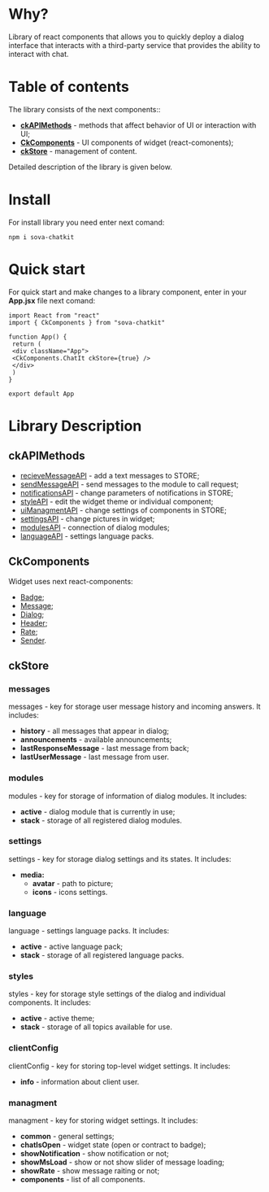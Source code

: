 # Why?
Library of react components that allows you to quickly deploy a dialog interface that interacts with a third-party service that provides the ability to interact with chat.

# Table of contents
The library consists of the next components::
* **[ckAPIMethods](#1)** - methods that affect behavior of UI or interaction with UI;  
* **[CkComponents](#2)** - UI components of widget (react-comonents);  
* **[ckStore](#3)** - management of content.  

Detailed description of the library is given below.

# Install
For install library you need enter next comand:
```
npm i sova-chatkit
```

# Quick start
For quick start and make changes to a library component, enter in your **App.jsx** file next comand: 
```
import React from "react"
import { CkComponents } from "sova-chatkit"
 
function App() {
 return (
 <div className="App">
 <CkComponents.ChatIt ckStore={true} />
 </div>
 )
}
 
export default App
```
 
# Library Description
## ckAPIMethods <a name="1"></a>
* [recieveMessageAPI](https://github.com/sovaai/chatKit-lib/blob/master/docs/apimethods/recieveMessageAPI.md "Read about this method") - add a text messages to STORE;  
* [sendMessageAPI](https://github.com/sovaai/chatKit-lib/blob/master/docs/apimethods/sendMessageAPI.md "Read about this method") - send messages to the module to call request;  
* [notificationsAPI](https://github.com/sovaai/chatKit-lib/blob/master/docs/apimethods/notificationsAPI.md "Read about this method") - change parameters of notifications in STORE;  
* [styleAPI](https://github.com/sovaai/chatKit-lib/blob/master/docs/apimethods/styleAPI.md "Read about this method") - edit the widget theme or individual component;  
* [uiManagmentAPI](https://github.com/sovaai/chatKit-lib/blob/master/docs/apimethods/uiManagmentAPI.md "Read about this method") - change settings of components in STORE;
* [settingsAPI](https://github.com/sovaai/chatKit-lib/blob/master/docs/apimethods/settingsAPI.md "Read about this method") - change pictures in widget;  
* [modulesAPI](https://github.com/sovaai/chatKit-lib/blob/master/docs/apimethods/modulesAPI.md "Read about this method") - connection of dialog modules;  
* [languageAPI](https://github.com/sovaai/chatKit-lib/blob/master/docs/apimethods/languageAPI%20.md "Read about this method") - settings language packs.  
 
## CkComponents <a name="2"></a>
Widget uses next react-components:
* [Badge](https://github.com/sovaai/chatKit-lib/blob/master/docs/components/badge.md "Read about badge");  
* [Message](https://github.com/sovaai/chatKit-lib/blob/master/docs/components/message.md "Read about message");  
* [Dialog](https://github.com/sovaai/chatKit-lib/blob/master/docs/components/dialog.md "Read about dialog");  
* [Header](https://github.com/sovaai/chatKit-lib/blob/master/docs/components/header.md "Read about header");  
* [Rate](https://github.com/sovaai/chatKit-lib/blob/master/docs/components/rate.md "Read about rate");  
* [Sender](https://github.com/sovaai/chatKit-lib/blob/master/docs/components/sender.md "Read about sender").
 
## ckStore<a name="3"></a>
### **messages**  
messages - key for storage user message history and incoming answers. It includes:  
* **history** - all messages that appear in dialog;  
* **announcements** - available announcements;  
* **lastResponseMessage** - last message from back;  
* **lastUserMessage** - last message from user.  

### **modules**  
modules - key for storage of information of dialog modules. It includes:  
* **active** - dialog module that is currently in use;  
* **stack** - storage of all registered dialog modules.  

### **settings** 
settings - key for storage dialog settings and its states. It includes:  
* **media:**
   * **avatar** - path to picture;  
   * **icons** - icons settings.  
   
### **language** 
language - settings language packs. It includes:  
* **active** - active language pack;  
* **stack** - storage of all registered language packs.  

### **styles** 
styles - key for storage style settings of the dialog and individual components. It includes:  
* **active** - active theme;  
* **stack** - storage of all topics available for use.  

### **clientConfig** 
clientConfig - key for storing top-level widget settings. It includes:  
* **info** - information about client user.  

### **managment** 
managment - key for storing widget settings. It includes:  
* **common** - general settings;  
* **chatIsOpen** - widget state (open or contract to badge);  
* **showNotification** - show notification or not;  
* **showMsLoad** - show or not show slider of message loading;  
* **showRate** - show message raiting or not;  
* **components** - list of all components.  
